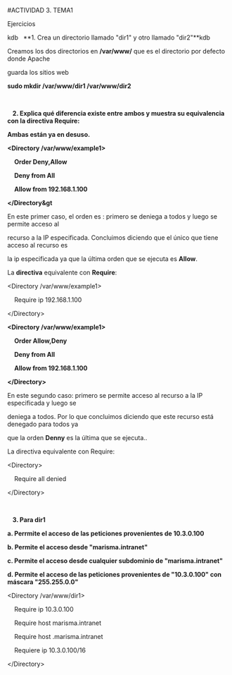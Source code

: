 #ACTIVIDAD 3. TEMA1 

Ejercicios 

kdb&nbsp;&nbsp;&nbsp;**1. Crea un directorio llamado "dir1" y otro llamado "dir2"**kdb
   
Creamos los dos directorios en **/var/www/** que es el directorio por defecto donde Apache  

guarda los sitios web  

**sudo mkdir /var/www/dir1 /var/www/dir2**

<br> 

&nbsp;&nbsp;&nbsp;**2. Explica qué diferencia existe entre ambos y muestra su equivalencia con la
directiva Require:** 

**Ambas están ya en desuso.** 

**<Directory /var/www/example1>**

&nbsp;&nbsp;&nbsp;&nbsp;**Order Deny,Allow**

&nbsp;&nbsp;&nbsp;&nbsp;**Deny from All**  

&nbsp;&nbsp;&nbsp;&nbsp;**Allow from 192.168.1.100** 

**&lt;/Directory&gt**



En este primer caso, el orden es : primero se deniega a todos y luego se permite acceso al  

recurso a la IP especificada. Concluimos diciendo que el único que tiene acceso al recurso es  

la ip especificada ya que la última orden que se ejecuta es **Allow**.  

La **directiva** equivalente con **Require**: 

<Directory /var/www/example1>  

&nbsp;&nbsp;&nbsp;&nbsp;Require ip 192.168.1.100  

&lt;/Directory&gt; 


**<Directory /var/www/example1>** 

&nbsp;&nbsp;&nbsp;&nbsp;**Order Allow,Deny** 

&nbsp;&nbsp;&nbsp;&nbsp;**Deny from All**

&nbsp;&nbsp;&nbsp;&nbsp;**Allow from 192.168.1.100** 

**&lt;/Directory&gt;** 

En este segundo caso: primero se permite acceso al recurso a la IP especificada y luego se  

deniega a todos. Por lo que concluimos diciendo que este recurso está denegado para todos ya  

que la orden **Denny** es la última que se ejecuta..  

La directiva equivalente con Require: 

&lt;Directory&gt;  
   
&nbsp;&nbsp;&nbsp;&nbsp;Require all denied  

&lt;/Directory&gt;  

<br>

&nbsp;&nbsp;&nbsp;**3. Para dir1** 

**a. Perrmite el acceso de las peticiones provenientes de 10.3.0.100** 

**b. Permite el acceso desde "marisma.intranet"** 

**c. Permite el acceso desde cualquier subdominio de "marisma.intranet"** 

**d. Permite el acceso de las peticiones provenientes de "10.3.0.100" con máscara "255.255.0.0"** 

<Directory /var/www/dir1> 

&nbsp;&nbsp;&nbsp;&nbsp;Require ip 10.3.0.100  

&nbsp;&nbsp;&nbsp;&nbsp;Require host marisma.intranet  

&nbsp;&nbsp;&nbsp;&nbsp;Require host .marisma.intranet  

&nbsp;&nbsp;&nbsp;&nbsp;Requiere ip 10.3.0.100/16  

&lt;/Directory&gt; 
<br> 






